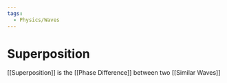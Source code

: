 ```yaml
---
tags:
  - Physics/Waves
---
```

# Superposition
[[Superposition]] is the [[Phase Difference]] between two [[Similar Waves]]